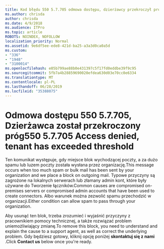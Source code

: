 ```yaml
---
title: Kod błędu 550 5.7.705 odmowa dostępu, dzierżawcy przekroczył próg
ms.author: chrisda
author: chrisda
ms.date: 4/9/2018
ms.audience: ITPro
ms.topic: article
ROBOTS: NOINDEX, NOFOLLOW
localization_priority: Normal
ms.assetid: 9e6df5ee-ede8-421d-ba25-a3a3d0ca0a5d
ms.custom:
- "336"
- "1948"
- "3100014"
ms.openlocfilehash: e05b799ae88b0e431397c5f17fd0eddbe39f9c95
ms.sourcegitcommit: 5fb7a4b28859690020efdea630d03e70cc0e6334
ms.translationtype: MT
ms.contentlocale: pl-PL
ms.lasthandoff: 06/28/2019
ms.locfileid: "35388075"
---
```

# <a name="550-57705-access-denied-tenant-has-exceeded-threshold"></a><span data-ttu-id="8d7ef-102">Odmowa dostępu 550 5.7.705, Dzierżawca został przekroczony próg</span><span class="sxs-lookup"><span data-stu-id="8d7ef-102">550 5.7.705 Access denied, tenant has exceeded threshold</span></span>

<span data-ttu-id="8d7ef-103">Ten komunikat występuje, gdy miejsce blok wychodzącej poczty, a za dużo spamu lub luzem poczty została wysłana przez organizację.</span><span class="sxs-lookup"><span data-stu-id="8d7ef-103">This message occurs when too much spam or bulk mail has been sent by your organization and we place a block on outgoing mail.</span></span>
<span data-ttu-id="8d7ef-104">Typowe przyczyny są zagrożone na lokalnych serwerach lub złamany admin kont, które były używane do Tworzenie łączników.</span><span class="sxs-lookup"><span data-stu-id="8d7ef-104">Common causes are compromised on-premises servers or compromised admin accounts that have been used to create connectors.</span></span> <span data-ttu-id="8d7ef-105">Albo warunek można zezwolić spamu przechodzić w organizacji.</span><span class="sxs-lookup"><span data-stu-id="8d7ef-105">Either condition can allow spam to pass through your organization.</span></span>

<span data-ttu-id="8d7ef-106">Aby usunąć ten blok, trzeba zrozumieć i wyjaśnić przyczyny z pracownikiem pomocy technicznej, a także rozwiązać problem uniemożliwiający zmianę.</span><span class="sxs-lookup"><span data-stu-id="8d7ef-106">To remove this block, you need to understand and explain the cause to a support agent, as well as correct the underlying problem.</span></span>
<span data-ttu-id="8d7ef-107">Gdy będziesz gotowy, kliknij opcję poniżej **skontaktuj się z nami** .</span><span class="sxs-lookup"><span data-stu-id="8d7ef-107">Click **Contact us** below once you're ready.</span></span>
